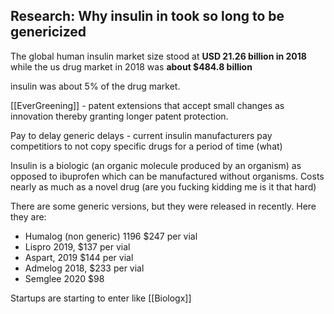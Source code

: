 ## Research: Why insulin in took so long to be genericized

The global human insulin market size stood at **USD 21.26 billion in 2018**  while the us drug market in 2018 was **about $484.8 billion**

insulin was about 5% of the drug market.

[[EverGreening]] - patent extensions that accept small changes as innovation thereby granting longer patent protection.

Pay to delay generic delays - current insulin manufacturers pay competitiors to not copy specific drugs for a period of time (what)

Insulin is a biologic (an organic molecule produced by an organism) as opposed to ibuprofen which can be manufactured without organisms. Costs nearly as much as a novel drug (are you fucking kidding me is it that hard)


There are some generic versions, but they were released in  recently. Here they are:

- Humalog (non generic) 1196 $247 per vial
- Lispro 2019, $137 per vial
- Aspart, 2019 $144 per vial
- Admelog 2018, $233 per vial
- Semglee 2020 $98


Startups are starting to enter like [[Biologx]]
